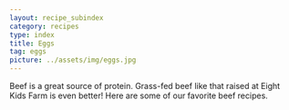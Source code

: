 ```yaml
---
layout: recipe_subindex
category: recipes
type: index
title: Eggs
tag: eggs
picture: ../assets/img/eggs.jpg
---
```


Beef is a great source of protein. Grass-fed beef like that raised at Eight Kids Farm is even better! Here are some of our favorite beef recipes.

